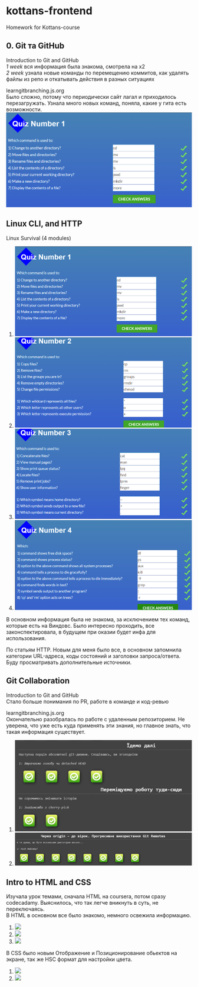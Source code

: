 # kottans-frontend
Homework for Kottans-course


## 0. Git та GitHub
Introduction to Git and GitHub <br>
*1 week* вся информация была знакома, смотрела на х2<br>
*2 week* узнала новые команды по перемещению коммитов, как удалять файлы из репо и откатывать действия в разных ситуациях

learngitbranching.js.org <br>
Было сложно, потому что периодически сайт лагал и приходилось перезагружать. Узнала много новых команд, поняла, какие у гита есть возможности.<br>
 ![](https://github.com/DariaTiora/kottans-frontend/blob/main/img/first%20quiz.png)

## Linux CLI, and HTTP
Linux Survival (4 modules)
1. ![](https://github.com/DariaTiora/kottans-frontend/blob/main/task_linux_cli/first%20quiz.png)
2. ![](https://github.com/DariaTiora/kottans-frontend/blob/main/task_linux_cli/second%20quiz.png)
3. ![](https://github.com/DariaTiora/kottans-frontend/blob/main/task_linux_cli/third%20quiz.png)
4. ![](https://github.com/DariaTiora/kottans-frontend/blob/main/task_linux_cli/fourth%20quiz.png)

В основном информация была не знакома, за исключением тех команд, которые есть на Виндовс. Было интересно проходить, все законспектировала, в будущем при оказии будет инфа для использования.

По статьям HTTP. Новым для меня было все, в основном запомнила категории URL-адреса, коды состояний и заголовки запроса/ответа. Буду просматривать дополнительные источники.

## Git Collaboration
Introduction to Git and GitHub <br>
Стало больше понимания по PR, работе в команде и код-ревью<br>

learngitbranching.js.org <br>
Окончательно разобралась по работе с удаленным репозиторием. Не уверена, что уже есть куда применять эти знания, но главное знать, что такая информация существует.

1. ![](https://github.com/DariaTiora/kottans-frontend/blob/main/task_git_collaboration/local%20git.png)
2. ![](https://github.com/DariaTiora/kottans-frontend/blob/main/task_git_collaboration/git%20remotes.png)



## Intro to HTML and CSS
Изучала урок темами, сначала HTML на coursera, потом сразу codecadamy. Выяснилось, что так легче вникнуть в суть, не переключаясь. <br>
В HTML в основном все было знакомо, немного освежила информацию.<br>
 1. ![](../kottans-frontend/task_html_css_intro/codecadamy%20hnml.png)
 2. ![](../kottans-frontend/task_html_css_intro/coursera%20html.png)
 3. ![](../kottans-frontend/task_html_css_intro/coursera%20html%202.png)

В CSS было новым Отображение и Позиционирование обьектов на экране, так же HSC формат для настройки цвета. 
1. ![](../kottans-frontend/task_html_css_intro/codecadamy%20css.png)
2. ![](../kottans-frontend/task_html_css_intro/coursera%20css.png)
